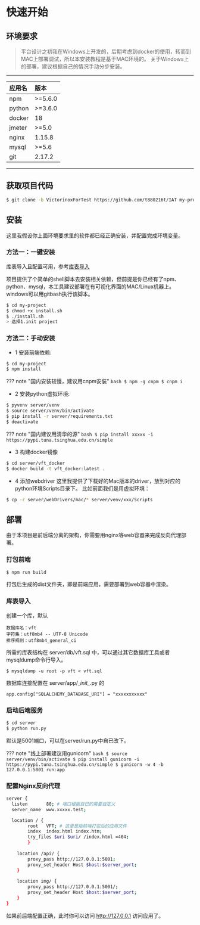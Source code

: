 # 快速开始
## **环境要求**

> 平台设计之初我在Windows上开发的，后期考虑到docker的使用，转而到MAC上部署调试，所以本安装教程是基于MAC环境的。
> 关于Windows上的部署，建议根据自己的情况手动分步安装。
---

| 应用名 | 版本 |
| :-- | :--  |
| npm | >=5.6.0 |
| python | >=3.6.0 |
| docker | 18 |
| jmeter | >=5.0 |
| nginx | 1.15.8 |
| mysql | >=5.6 |
| git | 2.17.2 |


---

## **获取项目代码**

``` bash
$ git clone -b VictorinoxForTest https://github.com/t880216t/IAT my-project
```

## **安装**

这里我假设你上面环境要求里的软件都已经正确安装，并配置完成环境变量。

### 方法一：一键安装
库表导入且配置可用，参考[库表导入](http://127.0.0.1:8000/install/#_9)

项目提供了个简单的shell脚本去安装相关依赖，但前提是你已经有了npm、python、mysql，本工具建议部署在有可视化界面的MAC/Linux机器上。windows可以用gitbash执行该脚本。
``` bash
$ cd my-project
$ chmod +x install.sh
$ ./install.sh
> 选择1.init project
```

### 方法二：手动安装

- 1 安装前端依赖:
``` bash
$ cd my-project
$ npm install
```

??? note "国内安装较慢，建议用cnpm安装"
    ```bash
    $ npm -g cnpm
    $ cnpm i
    ```

- 2 安装python虚拟环境:
``` bash
$ pyvenv server/venv
$ source server/venv/bin/activate
$ pip install -r server/requirements.txt
$ deactivate
```

??? note "国内建议用清华的源"
    ```bash
    $ pip install xxxxx -i https://pypi.tuna.tsinghua.edu.cn/simple
    ```
 
- 3 构建docker镜像
``` bash
$ cd server/vft_docker
$ docker build -t vft_docker:latest .
```

- 4 添加webdriver
这里我提供了下载好的Mac版本的driver，放到对应的python环境Scripts目录下。
比如前面我们是用虚拟环境：
```bash
$ cp -r server/webDrivers/mac/* server/venv/xxx/Scripts
```

## **部署**
由于本项目是前后端分离的架构，你需要用nginx等web容器来完成反向代理部署。
### 打包前端
``` bash
$ npm run build
```
打包后生成的dist文件夹，即是前端应用，需要部署到web容器中渲染。

### 库表导入
创建一个库，默认
```text
数据库名：vft 
字符集：utf8mb4 -- UTF-8 Unicode
排序规则：utf8mb4_general_ci
```
所需的库表结构在 server/db/vft.sql 中，可以通过其它数据库工具或者mysqldump命令行导入。
```text
$ mysqldump -u root -p vft < vft.sql
```
数据库连接配置在 server/app/\__init\__.py 的
```text
app.config["SQLALCHEMY_DATABASE_URI"] = "xxxxxxxxxxx"
```

### 启动后端服务
``` bash
$ cd server
$ python run.py
```
默认是5001端口，可以在server/run.py中自已改下。

??? note "线上部署建议用gunicorn"
    ```bash
    $ source server/venv/bin/activate
    $ pip install gunicorn -i https://pypi.tuna.tsinghua.edu.cn/simple
    $ gunicorn -w 4 -b 127.0.0.1:5001 run:app
    ```
    
### 配置Nginx反向代理

```bash
server {
  listen       80; # 端口根据自已的需要自定义
  server_name  www.xxxxx.test;

  location / {
		root   VFT; # 这里是指前端打包后的应用文件
		index  index.html index.htm;
		try_files $uri $uri/ /index.html =404;
        }
		
	location /api/ { 
		proxy_pass http://127.0.0.1:5001;  
		proxy_set_header Host $host:$server_port;
	}
		
	location img/ { 
		proxy_pass http://127.0.0.1:5001/;  
		proxy_set_header Host $host:$server_port;
	}
}
```
如果前后端配置正确，此时你可以访问 http://127.0.0.1 访问应用了。
